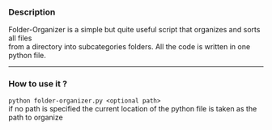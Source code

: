 ### Description
Folder-Organizer is a simple but quite useful script that organizes and sorts all files  
from a directory into subcategories folders. All the code is written in one python file.
***
### How to use it ?
``` python folder-organizer.py <optional path> ```  
if no path is specified the current location of the python file is taken as the path to organize
